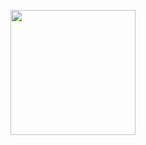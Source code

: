 <p align="center">
    <img width="200" src="https://github.com/KristijanPruzinac/Wallpapers/assets/52870148/0d31f887-a5c8-4d6f-9450-733d746b8e50">
</p>
